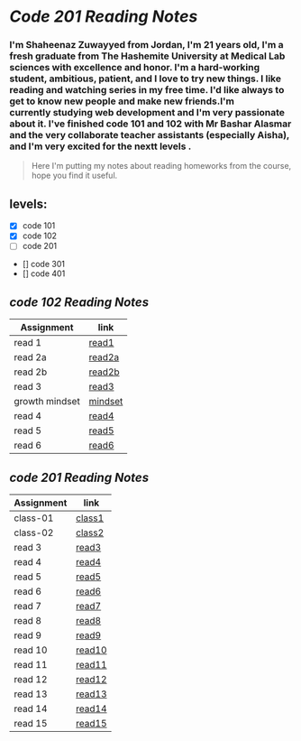 # *Code 201 Reading Notes*

### I'm Shaheenaz Zuwayyed from Jordan, I'm 21 years old, I'm a fresh graduate from The Hashemite University at Medical Lab sciences with excellence and honor. I'm a hard-working student, ambitious, patient, and I love to try new things. I like reading and watching series in my free time. I'd like always to get to know new people and make new friends.I'm currently studying web development and I'm very passionate about it. I've finished code 101 and 102 with Mr Bashar Alasmar and the very collaborate teacher assistants (especially Aisha), and I'm very excited for the nextt levels  . 
> Here I'm putting my notes about reading homeworks from the course, hope you find it useful.
## **levels**:
- [x] code 101 
- [x] code 102
- [ ] code 201
- [] code 301
- [] code 401




## *code 102 Reading Notes*

| Assignment | link |
| --- | --- | 
| read 1  | [read1](read1.md) |
| read 2a | [read2a](read2a.md) |
| read 2b | [read2b](read2b.md) |
| read 3  | [read3](read3.md) |
| growth mindset| [mindset](growthmindset.md) |
| read 4 | [read4](read4.md) |
| read 5 | [read5](read5.md) |
| read 6 | [read6](read6.md) |

## *code 201 Reading Notes*

| Assignment |link |
| --- | --- |
| class-01 |[class1](class1.md)|
| class-02 |[class2](readd2.md)    | 
| read 3| [read3](readd3.md)    | 
| read 4 | [read4](readd4.md)   | 
| read 5 | [read5](readd5.md)   | 
| read 6 | [read6](readd6.md)   | 
| read 7 | [read7](readd7.md)   | 
| read 8 | [read8](readd8.md)   | 
| read 9 | [read9](readd9.md)   | 
| read 10 | [read10](readd10.md)| 
| read 11 | [read11](readd1.md) | 
| read 12 | [read12](readd12.md)| 
| read 13 | [read13](readd13.md)| 
| read 14 | [read14](readd14.md)| 
| read 15 | [read15](read15.md) | 